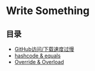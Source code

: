 # Write Something

## 目录

* [GitHub访问/下载速度过慢](https://maxwell-l.github.io/WriteSomething/something/tooSlow)
* [hashcode & equals](https://maxwell-l.github.io/WriteSomething/something/hashcode%20equals)
* [Override & Overload](https://maxwell-l.github.io/WriteSomething/something/override%20overload)

